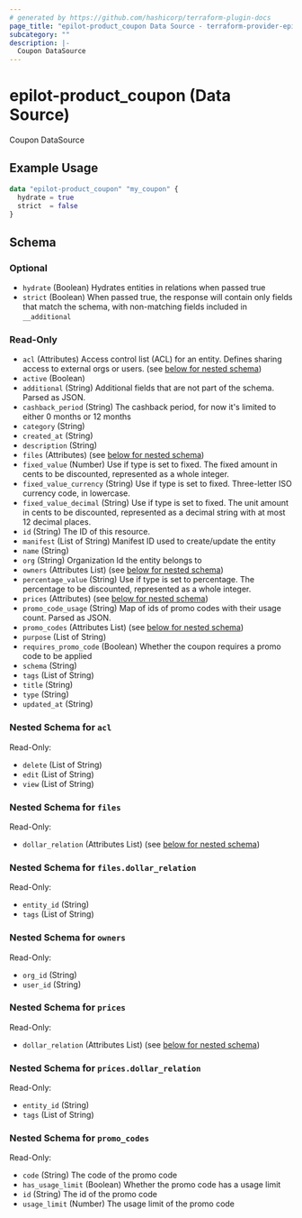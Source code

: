 ```yaml
---
# generated by https://github.com/hashicorp/terraform-plugin-docs
page_title: "epilot-product_coupon Data Source - terraform-provider-epilot-product"
subcategory: ""
description: |-
  Coupon DataSource
---
```


# epilot-product_coupon (Data Source)

Coupon DataSource

## Example Usage

```terraform
data "epilot-product_coupon" "my_coupon" {
  hydrate = true
  strict  = false
}
```

<!-- schema generated by tfplugindocs -->
## Schema

### Optional

- `hydrate` (Boolean) Hydrates entities in relations when passed true
- `strict` (Boolean) When passed true, the response will contain only fields that match the schema, with non-matching fields included in `__additional`

### Read-Only

- `acl` (Attributes) Access control list (ACL) for an entity. Defines sharing access to external orgs or users. (see [below for nested schema](#nestedatt--acl))
- `active` (Boolean)
- `additional` (String) Additional fields that are not part of the schema. Parsed as JSON.
- `cashback_period` (String) The cashback period, for now it's limited to either 0 months or 12 months
- `category` (String)
- `created_at` (String)
- `description` (String)
- `files` (Attributes) (see [below for nested schema](#nestedatt--files))
- `fixed_value` (Number) Use if type is set to fixed. The fixed amount in cents to be discounted, represented as a whole integer.
- `fixed_value_currency` (String) Use if type is set to fixed. Three-letter ISO currency code, in lowercase.
- `fixed_value_decimal` (String) Use if type is set to fixed. The unit amount in cents to be discounted, represented as a decimal string with at most 12 decimal places.
- `id` (String) The ID of this resource.
- `manifest` (List of String) Manifest ID used to create/update the entity
- `name` (String)
- `org` (String) Organization Id the entity belongs to
- `owners` (Attributes List) (see [below for nested schema](#nestedatt--owners))
- `percentage_value` (String) Use if type is set to percentage. The percentage to be discounted, represented as a whole integer.
- `prices` (Attributes) (see [below for nested schema](#nestedatt--prices))
- `promo_code_usage` (String) Map of ids of promo codes with their usage count. Parsed as JSON.
- `promo_codes` (Attributes List) (see [below for nested schema](#nestedatt--promo_codes))
- `purpose` (List of String)
- `requires_promo_code` (Boolean) Whether the coupon requires a promo code to be applied
- `schema` (String)
- `tags` (List of String)
- `title` (String)
- `type` (String)
- `updated_at` (String)

<a id="nestedatt--acl"></a>
### Nested Schema for `acl`

Read-Only:

- `delete` (List of String)
- `edit` (List of String)
- `view` (List of String)


<a id="nestedatt--files"></a>
### Nested Schema for `files`

Read-Only:

- `dollar_relation` (Attributes List) (see [below for nested schema](#nestedatt--files--dollar_relation))

<a id="nestedatt--files--dollar_relation"></a>
### Nested Schema for `files.dollar_relation`

Read-Only:

- `entity_id` (String)
- `tags` (List of String)



<a id="nestedatt--owners"></a>
### Nested Schema for `owners`

Read-Only:

- `org_id` (String)
- `user_id` (String)


<a id="nestedatt--prices"></a>
### Nested Schema for `prices`

Read-Only:

- `dollar_relation` (Attributes List) (see [below for nested schema](#nestedatt--prices--dollar_relation))

<a id="nestedatt--prices--dollar_relation"></a>
### Nested Schema for `prices.dollar_relation`

Read-Only:

- `entity_id` (String)
- `tags` (List of String)



<a id="nestedatt--promo_codes"></a>
### Nested Schema for `promo_codes`

Read-Only:

- `code` (String) The code of the promo code
- `has_usage_limit` (Boolean) Whether the promo code has a usage limit
- `id` (String) The id of the promo code
- `usage_limit` (Number) The usage limit of the promo code
